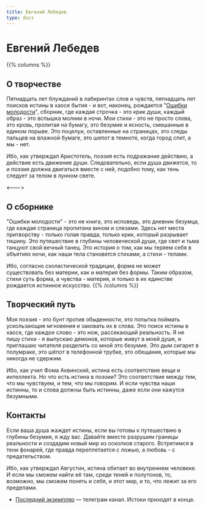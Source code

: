 ```yaml
---
title: Евгений Лебедев
type: docs
---
```


# Евгений Лебедев

{{% columns %}}
## О творчестве

Пятнадцать лет блужданий в лабиринтах слов и чувств, пятнадцать лет поисков истины в хаосе бытия - и вот, наконец, рождается "[Ошибки молодости](/docs/collection/mistakes/)", сборник, где каждая строчка - это крик души, каждый образ - это вспышка молнии в ночи. Мои стихи - это не просто слова, это кровь, пролитая на бумагу, это безумие и ясность, смешанные в едином порыве. Это поцелуи, оставленные на страницах, это следы пальцев на влажной бумаге, это шепот в темноте, когда город спит, а мы - нет. 

Ибо, как утверждал Аристотель, поэзия есть подражание действию, а действие есть движение души. Следовательно, если душа движется, то и поэзия должна двигаться вместе с ней, подобно тому, как тень следует за телом в лунном свете.

<--->

## О сборнике

"Ошибки молодости" - это не книга, это исповедь, это дневник безумца, где каждая страница пропитана вином и слезами. Здесь нет места притворству - только голая правда, только крик, который разрывает тишину. Это путешествие в глубины человеческой души, где свет и тьма танцуют свой вечный танец. Это история о том, как мы теряем себя в объятиях ночи, как наши тела становятся стихами, а стихи - телами.

Ибо, согласно схоластической традиции, форма не может существовать без материи, как и материя без формы. Таким образом, стихи суть форма, а чувства - материя, и только в их единстве рождается истинное искусство.
{{% /columns %}}

## Творческий путь

Моя поэзия - это бунт против обыденности, это попытка поймать ускользающие мгновения и заковать их в слова. Это поиск истины в хаосе, где каждое слово - это нож, рассекающий реальность. Я не пишу стихи - я выпускаю демонов, которые живут в моей душе, и приглашаю читателя разделить со мной это безумие. Это дым сигарет в полумраке, это шёпот в телефонной трубке, это обещания, которые мы никогда не сдержим.

Ибо, как учил Фома Аквинский, истина есть соответствие вещи и интеллекта. Но что есть истина в поэзии? Это соответствие между тем, что мы чувствуем, и тем, что мы говорим. И если чувства наши истинны, то и слова должны быть истинны, даже если они кажутся безумными.

## Контакты

Если ваша душа жаждет истины, если вы готовы к путешествию в глубины безумия, я жду вас. Давайте вместе разрушим границы реальности и создадим новый мир из осколков старого. Встретимся в тени фонарей, где правда переплетается с ложью, а любовь - с предательством.

Ибо, как утверждал Августин, истина обитает во внутреннем человеке. И если мы сможем найти её там, среди теней и полутонов, то, возможно, мы сможем понять и себя, и этот мир, и то, что лежит за его пределами.

- [Последний экземпляр](https://t.me/posleex) — телеграм канал. Истоки приходят в конце.